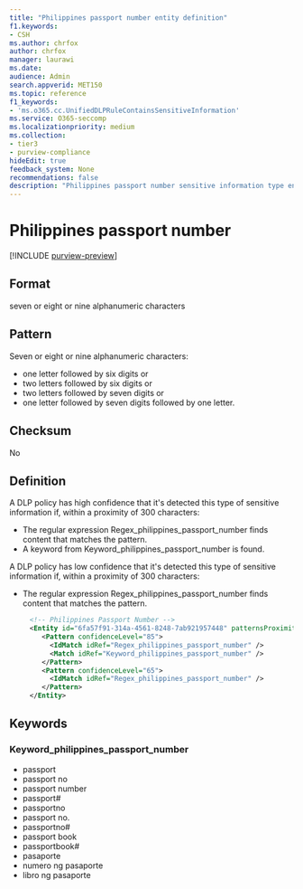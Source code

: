 ```yaml
---
title: "Philippines passport number entity definition"
f1.keywords:
- CSH
ms.author: chrfox
author: chrfox
manager: laurawi
ms.date:
audience: Admin
search.appverid: MET150
ms.topic: reference
f1_keywords:
- 'ms.o365.cc.UnifiedDLPRuleContainsSensitiveInformation'
ms.service: O365-seccomp
ms.localizationpriority: medium
ms.collection:
- tier3
- purview-compliance
hideEdit: true
feedback_system: None
recommendations: false
description: "Philippines passport number sensitive information type entity definition."
---
```


# Philippines passport number

[!INCLUDE [purview-preview](../includes/purview-preview.md)]

## Format

seven or eight or nine alphanumeric characters

## Pattern

Seven or eight or nine alphanumeric characters:

- one letter followed by six digits
or
- two letters followed by six digits
or
- two letters followed by seven digits
or
- one letter followed by seven digits followed by one letter.

## Checksum

No

## Definition

A DLP policy has high confidence that it's detected this type of sensitive information if, within a proximity of 300 characters: 

- The regular expression Regex_philippines_passport_number finds content that matches the pattern. 
- A keyword from Keyword_philippines_passport_number is found. 

A DLP policy has low confidence that it's detected this type of sensitive information if, within a proximity of 300 characters: 

- The regular expression Regex_philippines_passport_number finds content that matches the pattern. 

```xml
     <!-- Philippines Passport Number -->
     <Entity id="6fa57f91-314a-4561-8248-7ab921957448" patternsProximity="300" recommendedConfidence="85" relaxProximity="true" filters="philippines_passport_filter">
        <Pattern confidenceLevel="85">
          <IdMatch idRef="Regex_philippines_passport_number" />
          <Match idRef="Keyword_philippines_passport_number" />
        </Pattern>
        <Pattern confidenceLevel="65">
          <IdMatch idRef="Regex_philippines_passport_number" />
        </Pattern>
     </Entity>
```

## Keywords

### Keyword_philippines_passport_number 

- passport 
- passport no 
- passport number 
- passport# 
- passportno 
- passport no. 
- passportno# 
- passport book 
- passportbook# 
- pasaporte 
- numero ng pasaporte 
- libro ng pasaporte 
